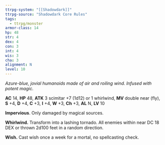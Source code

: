 ```yaml
---
ttrpg-system: "[[Shadowdark]]"
ttrpg-source: "Shadowdark Core Rules"
tags:
  - ttrpg/monster
armor-class: 14
hp: 48
str: 4
dex: 4
con: 3
int: 4
wis: 3
cha: 3
alignment: N
level: 10
---
```


_Azure-blue, jovial humanoids made of air and roiling wind. Infused with potent magic._

**AC** 14, **HP** 48, **ATK** 3 scimitar +7 (1d12) or 1 whirlwind, **MV** double near (fly), **S** +4, **D** +4, **C** +3, **I** +4, **W** +3, **Ch** +3, **AL** N, **LV** 10

**Impervious**. Only damaged by magical sources. 

**Whirlwind.** Transform into a lashing tornado. All enemies within near DC 18 DEX or thrown 2d100 feet in a random direction. 

**Wish.** Cast wish once a week for a mortal, no spellcasting check.


